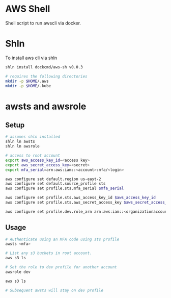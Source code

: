 # AWS Shell

Shell script to run awscli via docker.

# Shln

To install aws cli via shln

```bash
shln install dockcmd/aws-sh v0.0.3

# requires the following directories
mkdir -p $HOME/.aws
mkdir -p $HOME/.kube
```

# awsts and awsrole

## Setup

```bash
# assumes shln installed
shln ln awsts
shln ln awsrole

# access to root account
export aws_access_key_id=<access key>
export aws_secret_access_key=<secret>
export mfa_serial=arn:aws:iam::<account>:mfa/<login>

aws configure set default.region us-east-2
aws configure set default.source_profile sts
aws configure set profile.sts.mfa_serial $mfa_serial

aws configure set profile.sts.aws_access_key_id $aws_access_key_id
aws configure set profile.sts.aws_secret_access_key $aws_secret_access_key 

aws configure set profile.dev.role_arn arn:aws:iam::<organizationaccount>:role/OrganizationAccountAccessRole
```

## Usage

```bash
# Authenticate using an MFA code using sts profile
awsts <mfa>

# List any s3 buckets in root account.
aws s3 ls

# Set the role to dev profile for another account
awsrole dev

aws s3 ls

# Subsequent awsts will stay on dev profile
```